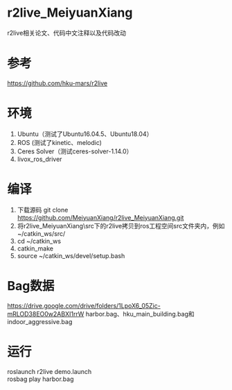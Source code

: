 # r2live_MeiyuanXiang
r2live相关论文、代码中文注释以及代码改动

# 参考
https://github.com/hku-mars/r2live 

# 环境
1. Ubuntu（测试了Ubuntu16.04.5、Ubuntu18.04）  
2. ROS (测试了kinetic、melodic)  
3. Ceres Solver（测试ceres-solver-1.14.0）  
4. livox_ros_driver  

# 编译
1. 下载源码 git clone https://github.com/MeiyuanXiang/r2live_MeiyuanXiang.git  
2. 将r2live_MeiyuanXiang\src下的r2live拷贝到ros工程空间src文件夹内，例如~/catkin_ws/src/  
3. cd ~/catkin_ws  
4. catkin_make  
5. source ~/catkin_ws/devel/setup.bash  

# Bag数据
https://drive.google.com/drive/folders/1LpoX6_05Zic-mRLOD38EO0w2ABXI1rrW 
harbor.bag、hku_main_building.bag和indoor_aggressive.bag  

# 运行
roslaunch r2live demo.launch  
rosbag play harbor.bag  

